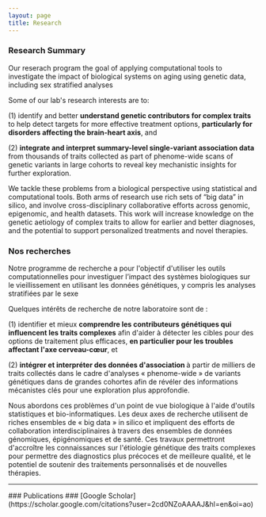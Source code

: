 ```yaml
---
layout: page
title: Research 
---
```


### Research Summary
Our reserach program the goal of applying computational tools to investigate the impact of biological systems on aging using genetic data, including sex stratified analyses

Some of our lab's research interests are to: 
<p>(1) identify and better <b>understand genetic contributors for complex traits</b> to help detect targets for more effective treatment options, <b>particularly for disorders affecting the brain-heart axis</b>, and</p>
<p>(2) <b>integrate and interpret summary-level single-variant association data</b> from thousands of traits collected as part of phenome-wide scans of genetic variants in large cohorts to reveal key mechanistic insights for further exploration.</p>
<p>We tackle these problems from a biological perspective using statistical and computational tools. Both arms of research use rich sets of “big data” in silico, and involve cross-disciplinary collaborative efforts across genomic, epigenomic, and health datasets. This work will increase knowledge on the genetic aetiology of complex traits to allow for earlier and better diagnoses, and the potential to support personalized treatments and novel therapies.</p> 

### Nos recherches
Notre programme de recherche a pour l'objectif d'utiliser les outils computationnelles pour investiguer l’impact des systèmes biologiques sur le vieillissement en utilisant les données génétiques, y compris les analyses stratifiées par le sexe

Quelques intérêts de recherche de notre laboratoire sont de :
<p>(1) identifier et mieux <b>comprendre les contributeurs génétiques qui influencent les traits complexes</b> afin d'aider à détecter les cibles pour des options de traitement plus efficaces, <b>en particulier pour les troubles affectant l'axe cerveau-cœur</b>, et </p>
<p>(2) <b>intégrer et interpréter des données d'association </b> à partir de milliers de traits collectés dans le cadre d'analyses « phenome-wide » de variants génétiques dans de grandes cohortes afin de révéler des informations mécanistes clés pour une exploration plus approfondie.</p>
<p>Nous abordons ces problèmes d'un point de vue biologique à l'aide d'outils statistiques et bio-informatiques. Les deux axes de recherche utilisent de riches ensembles de « big data » in silico et impliquent des efforts de collaboration interdisciplinaires à travers des ensembles de données génomiques, épigénomiques et de santé. Ces travaux permettront d'accroître les connaissances sur l'étiologie génétique des traits complexes pour permettre des diagnostics plus précoces et de meilleure qualité, et le potentiel de soutenir des traitements personnalisés et de nouvelles thérapies.</p>

<hr>
### Publications ###
[Google Scholar](https://scholar.google.com/citations?user=2cd0NZoAAAAJ&hl=en&oi=ao)
